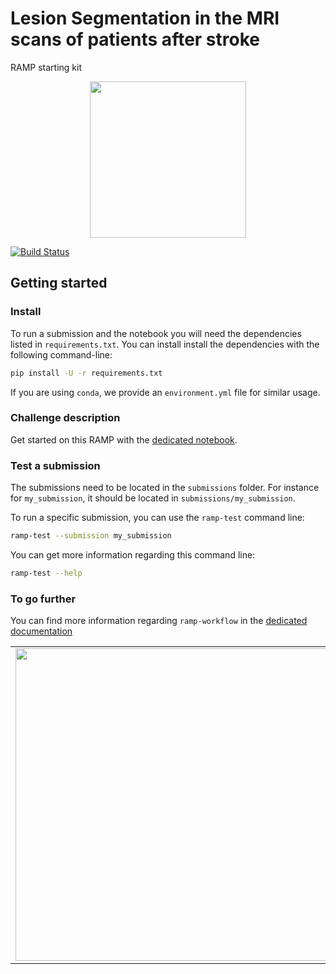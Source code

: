 # Lesion Segmentation in the MRI scans of patients after stroke
RAMP starting kit

<div style="text-align: center">
<img src="https://raw.githubusercontent.com/ramp-kits/stroke/master/figs/stroke_logo.png" width="250px" />
</div>

[![Build Status](https://github.com/ramp-kits/stroke/workflows/build/badge.svg?branch=master&event=push)](https://github.com/ramp-kits/stroke/actions)

## Getting started

### Install

To run a submission and the notebook you will need the dependencies listed
in `requirements.txt`. You can install install the dependencies with the
following command-line:

```bash
pip install -U -r requirements.txt
```

If you are using `conda`, we provide an `environment.yml` file for similar
usage.

### Challenge description

Get started on this RAMP with the
[dedicated notebook](stroke_starting_kit.ipynb).

### Test a submission

The submissions need to be located in the `submissions` folder. For instance
for `my_submission`, it should be located in `submissions/my_submission`.

To run a specific submission, you can use the `ramp-test` command line:

```bash
ramp-test --submission my_submission
```

You can get more information regarding this command line:

```bash
ramp-test --help
```

### To go further

You can find more information regarding `ramp-workflow` in the
[dedicated documentation](https://paris-saclay-cds.github.io/ramp-docs/ramp-workflow/stable/using_kits.html)

<table class="equalDivide" cellpadding="0" cellspacing="0" width="100%" border="0">
        <td height="40%">
            <img src="https://raw.githubusercontent.com/ramp-kits/stroke/master/figs/logo_cds.png" width="500px" ALIGN=”left”/>
        </td>
</table>
